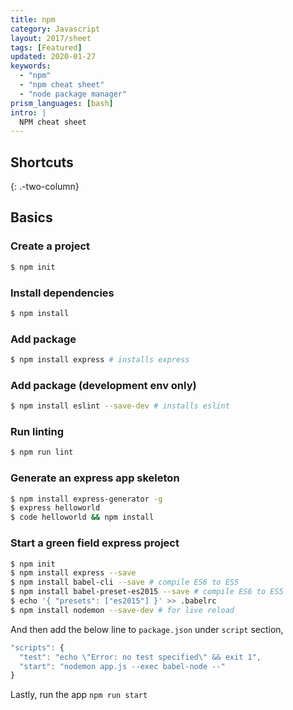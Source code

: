 ```yaml
---
title: npm
category: Javascript
layout: 2017/sheet
tags: [Featured]
updated: 2020-01-27
keywords:
  - "npm"
  - "npm cheat sheet"
  - "node package manager"
prism_languages: [bash]
intro: |
  NPM cheat sheet
---
```


## Shortcuts

{: .-two-column}

## Basics

### Create a project

```bash
$ npm init
```

### Install dependencies

```bash
$ npm install
```

### Add package

```bash
$ npm install express # installs express
```

### Add package (development env only)

```bash
$ npm install eslint --save-dev # installs eslint
```

### Run linting

```bash
$ npm run lint
```

### Generate an express app skeleton

```bash
$ npm install express-generator -g
$ express helloworld
$ code helloworld && npm install
```

### Start a green field express project

```bash
$ npm init
$ npm install express --save
$ npm install babel-cli --save # compile ES6 to ES5
$ npm install babel-preset-es2015 --save # compile ES6 to ES5
$ echo '{ "presets": ["es2015"] }' >> .babelrc
$ npm install nodemon --save-dev # for live reload
```

And then add the below line to `package.json` under `script` section,

```javascript
"scripts": {
  "test": "echo \"Error: no test specified\" && exit 1",
  "start": "nodemon app.js --exec babel-node --"
}
```

Lastly, run the app `npm run start`

### 